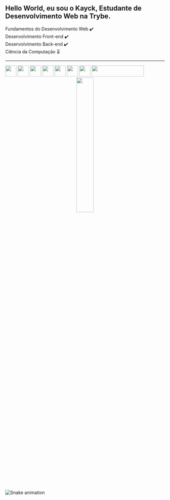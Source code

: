 ## Hello World, eu sou o Kayck, Estudante de Desenvolvimento Web na Trybe.

<div>
Fundamentos do Desenvolvimento Web ✔️ <br>
Desenvolvimento Front-end ✔️ <br>
Desenvolvimento Back-end ✔️ <br>
Ciência da Computação ⏳ <br>
</div>
<hr>
<div>
<a href="https://www.linkedin.com/in/kayck-hirt/" target="_blank"><img src="https://img.shields.io/badge/-LinkedIn-%230077B5?style=for-the-badge&logo=linkedin&logoColor=white" target="_blank" height=35px></a>
<img src= "https://img.shields.io/badge/HTML5-E34F26?style=for-the-badge&logo=html5&logoColor=white" height=35px>
<img src= "https://img.shields.io/badge/CSS3-1572B6?style=for-the-badge&logo=css3&logoColor=white" height=35px>
<img src="https://img.shields.io/badge/JavaScript-F7DF1E?style=for-the-badge&logo=javascript&logoColor=black" height=35px>
<img src="https://img.shields.io/badge/React-20232A?style=for-the-badge&logo=react&logoColor=61DAFB" height=35px>
<img src="https://img.shields.io/badge/Redux-593D88?style=for-the-badge&logo=redux&logoColor=white" height=35px>
<img src="https://img.shields.io/badge/Jest-323330?style=for-the-badge&logo=Jest&logoColor=white" height=35px>
<img src="https://img.shields.io/badge/testing%20library-323330?style=for-the-badge&logo=testing-library&logoColor=red" height=35px width=165px>
</div>
<div align="center">
<img src="https://media.giphy.com/media/iIqmM5tTjmpOB9mpbn/giphy.gif" width=33%>
</div>

















![Snake animation](https://github.com/kayckhirt/kayckhirt/blob/output/github-contribution-grid-snake.svg)
